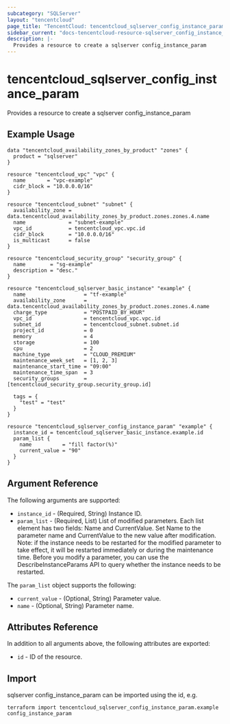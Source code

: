 ```yaml
---
subcategory: "SQLServer"
layout: "tencentcloud"
page_title: "TencentCloud: tencentcloud_sqlserver_config_instance_param"
sidebar_current: "docs-tencentcloud-resource-sqlserver_config_instance_param"
description: |-
  Provides a resource to create a sqlserver config_instance_param
---
```


# tencentcloud_sqlserver_config_instance_param

Provides a resource to create a sqlserver config_instance_param

## Example Usage

```hcl
data "tencentcloud_availability_zones_by_product" "zones" {
  product = "sqlserver"
}

resource "tencentcloud_vpc" "vpc" {
  name       = "vpc-example"
  cidr_block = "10.0.0.0/16"
}

resource "tencentcloud_subnet" "subnet" {
  availability_zone = data.tencentcloud_availability_zones_by_product.zones.zones.4.name
  name              = "subnet-example"
  vpc_id            = tencentcloud_vpc.vpc.id
  cidr_block        = "10.0.0.0/16"
  is_multicast      = false
}

resource "tencentcloud_security_group" "security_group" {
  name        = "sg-example"
  description = "desc."
}

resource "tencentcloud_sqlserver_basic_instance" "example" {
  name                   = "tf-example"
  availability_zone      = data.tencentcloud_availability_zones_by_product.zones.zones.4.name
  charge_type            = "POSTPAID_BY_HOUR"
  vpc_id                 = tencentcloud_vpc.vpc.id
  subnet_id              = tencentcloud_subnet.subnet.id
  project_id             = 0
  memory                 = 4
  storage                = 100
  cpu                    = 2
  machine_type           = "CLOUD_PREMIUM"
  maintenance_week_set   = [1, 2, 3]
  maintenance_start_time = "09:00"
  maintenance_time_span  = 3
  security_groups        = [tencentcloud_security_group.security_group.id]

  tags = {
    "test" = "test"
  }
}

resource "tencentcloud_sqlserver_config_instance_param" "example" {
  instance_id = tencentcloud_sqlserver_basic_instance.example.id
  param_list {
    name          = "fill factor(%)"
    current_value = "90"
  }
}
```

## Argument Reference

The following arguments are supported:

* `instance_id` - (Required, String) Instance ID.
* `param_list` - (Required, List) List of modified parameters. Each list element has two fields: Name and CurrentValue. Set Name to the parameter name and CurrentValue to the new value after modification. Note: if the instance needs to be restarted for the modified parameter to take effect, it will be restarted immediately or during the maintenance time. Before you modify a parameter, you can use the DescribeInstanceParams API to query whether the instance needs to be restarted.

The `param_list` object supports the following:

* `current_value` - (Optional, String) Parameter value.
* `name` - (Optional, String) Parameter name.

## Attributes Reference

In addition to all arguments above, the following attributes are exported:

* `id` - ID of the resource.



## Import

sqlserver config_instance_param can be imported using the id, e.g.

```
terraform import tencentcloud_sqlserver_config_instance_param.example config_instance_param
```


